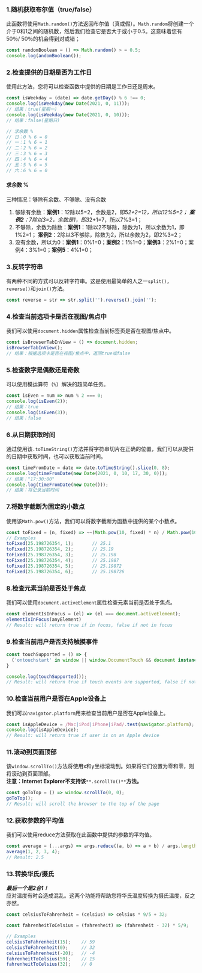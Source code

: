 ### 1.随机获取布尔值（true/false）
此函数将使用`Math.random()`方法返回布尔值（真或假）。`Math.random`将创建一个介于0和1之间的随机数，然后我们检查它是否大于或小于0.5。这意味着您有50％/ 50％的机会得到对或错；
```javascript
const randomBoolean = () => Math.random() > = 0.5;
console.log(andomBoolean()); 
```
### 2.检查提供的日期是否为工作日
使用此方法，您将可以检查函数中提供的日期是工作日还是周末。
```javascript
const isWeekday = (date) => date.getDay() % 6 !== 0;
console.log(isWeekday(new Date(2021, 0, 11))); 
// 结果：true(星期一)
console.log(isWeekday(new Date(2021, 0, 10))); 
// 结果：false(星期日)

// 求余数 %
// 日：0 % 6 = 0
// 一：1 % 6 = 1
// 二：2 % 6 = 2
// 三：3 % 6 = 3
// 四：4 % 6 = 4
// 五：5 % 6 = 5
// 六：6 % 6 = 0
```
#### 求余数 %
三种情况：够除有余数、不够除、没有余数

1. 够除有余数：**案例1**：12除以5=2，余数是2，即5*2+2=12，所以12%5=2； **案例2**：7除以3=2，余数是1，即3*2+1=7，所以7%3=1；
2. 不够除，余数为除数：**案例1**：1除以2不够除，除数为1，所以余数为1，即1%2=1； **案例2**：2除以3不够除，除数为2，所以余数为2，即2%3=2；
3. 没有余数，所以为0：**案例1**：0%1=0；**案例2**：1%1=0；**案例3**：2%1=0；案例4：3%1=0；**案例5**：4%1=0；
### 3.反转字符串
有两种不同的方式可以反转字符串。这是使用最简单的人之一`split()`，`reverse()`和`join()`方法。
```javascript
const reverse = str => str.split('').reverse().join('');
```
### 4.检查当前选项卡是否在视图/焦点中
我们可以使用`document.hidden`属性检查当前标签页是否在视图/焦点中。
```javascript
const isBrowserTabInView = () => document.hidden;
isBrowserTabInView(); 
// 结果：根据选项卡是否在视图/焦点中，返回true或false
```
### 5.检查数字是偶数还是奇数
可以使用模运算符（`%`）解决的超简单任务。
```javascript
const isEven = num => num % 2 === 0;
console.log(isEven(2)); 
// 结果：true
console.log(isEven(3)); 
// 结果：false
```
### 6.从日期获取时间
通过使用该`.toTimeString()`方法并将字符串切片在正确的位置，我们可以从提供的日期中获取时间，也可以获取当前时间。
```javascript
const timeFromDate = date => date.toTimeString().slice(0, 8);
console.log(timeFromDate(new Date(2021, 0, 10, 17, 30, 0))); 
// 结果："17:30:00"
console.log(timeFromDate(new Date())); 
// 结果：将记录当前时间
```
### 7.将数字截断为固定的小数点
使用该`Math.pow()`方法，我们可以将数字截断为函数中提供的某个小数点。
```javascript
const toFixed = (n, fixed) => ~~(Math.pow(10, fixed) * n) / Math.pow(10, fixed);
// Examples
toFixed(25.198726354, 1);       // 25.1
toFixed(25.198726354, 2);       // 25.19
toFixed(25.198726354, 3);       // 25.198
toFixed(25.198726354, 4);       // 25.1987
toFixed(25.198726354, 5);       // 25.19872
toFixed(25.198726354, 6);       // 25.198726
```
### 8.检查元素当前是否处于焦点
我们可以使用`document.activeElement`属性检查元素当前是否处于焦点。
```javascript
const elementIsInFocus = (el) => (el === document.activeElement);
elementIsInFocus(anyElement)
// Result: will return true if in focus, false if not in focus
```
### 9.检查当前用户是否支持触摸事件
```javascript
const touchSupported = () => {
  ('ontouchstart' in window || window.DocumentTouch && document instanceof window.DocumentTouch);
}

console.log(touchSupported());
// Result: will return true if touch events are supported, false if not
```
### 10.检查当前用户是否在Apple设备上
我们可以`navigator.platform`用来检查当前用户是否在Apple设备上。
```javascript
const isAppleDevice = /Mac|iPod|iPhone|iPad/.test(navigator.platform);
console.log(isAppleDevice);
// Result: will return true if user is on an Apple device
```
### 11.滚动到页面顶部
该`window.scrollTo()`方法将使用x和y坐标滚动到。如果将它们设置为零和零，则将滚动到页面顶部。<br />**注意：Internet Explorer不支持该**`**.scrollTo()**`**方法。**
```javascript
const goToTop = () => window.scrollTo(0, 0);
goToTop();
// Result: will scroll the browser to the top of the page
```
### 12.获取参数的平均值
我们可以使用reduce方法获取在此函数中提供的参数的平均值。
```javascript
const average = (...args) => args.reduce((a, b) => a + b) / args.length;
average(1, 2, 3, 4);
// Result: 2.5
```
### 13.转换华氏/摄氏
**_最后一个是2合1！_**<br />应对温度有时会造成混乱。这两个功能将帮助您将华氏温度转换为摄氏温度，反之亦然。
```javascript
const celsiusToFahrenheit = (celsius) => celsius * 9/5 + 32;

const fahrenheitToCelsius = (fahrenheit) => (fahrenheit - 32) * 5/9;

// Examples
celsiusToFahrenheit(15);    // 59
celsiusToFahrenheit(0);     // 32
celsiusToFahrenheit(-20);   // -4
fahrenheitToCelsius(59);    // 15
fahrenheitToCelsius(32);    // 0
```

